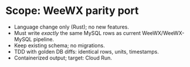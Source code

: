 # Scope: WeeWX parity port
- Language change only (Rust); no new features.
- Must write *exactly* the same MySQL rows as current WeeWX/WeeWX-MySQL pipeline.
- Keep existing schema; no migrations.
- TDD with golden DB diffs: identical rows, units, timestamps.
- Containerized output; target: Cloud Run.

